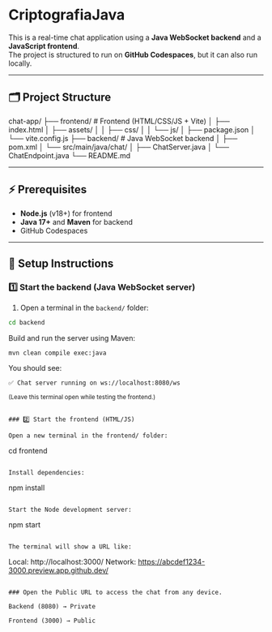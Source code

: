 # CriptografiaJava

This is a real-time chat application using a **Java WebSocket backend** and a **JavaScript frontend**.  
The project is structured to run on **GitHub Codespaces**, but it can also run locally.

---

## 🗂 Project Structure
chat-app/
├── frontend/ # Frontend (HTML/CSS/JS + Vite)
│ ├── index.html
│ ├── assets/
│ │ ├── css/
│ │ └── js/
│ ├── package.json
│ └── vite.config.js
├── backend/ # Java WebSocket backend
│ ├── pom.xml
│ └── src/main/java/chat/
│ ├── ChatServer.java
│ └── ChatEndpoint.java
└── README.md


---

## ⚡ Prerequisites

- **Node.js** (v18+) for frontend
- **Java 17+** and **Maven** for backend
- GitHub Codespaces

---

## 🚀 Setup Instructions

### 1️⃣ Start the backend (Java WebSocket server)

1. Open a terminal in the `backend/` folder:

```bash
cd backend
```
Build and run the server using Maven:
```
mvn clean compile exec:java

```
You should see:
```
✅ Chat server running on ws://localhost:8080/ws
```
<sub>(Leave this terminal open while testing the frontend.)</sub>

```

### 2️⃣ Start the frontend (HTML/JS)

Open a new terminal in the frontend/ folder:
```
cd frontend
```

Install dependencies:
```
npm install
```

Start the Node development server:
```
npm start
```

The terminal will show a URL like:
```
  Local:   http://localhost:3000/
  Network: https://abcdef1234-3000.preview.app.github.dev/
```

### Open the Public URL to access the chat from any device.

Backend (8080) → Private

Frontend (3000) → Public